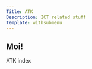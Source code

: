 ```yaml
---
Title: ATK
Description: ICT related stuff
Template: withsubmenu
---
```


<article>
  <h1 class="no-top-margin">Moi!</h1>

  <p>ATK index</p>
</article>